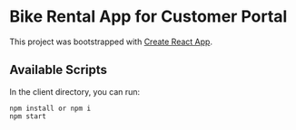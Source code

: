 # Bike Rental App for Customer Portal

This project was bootstrapped with [Create React App](https://github.com/facebook/create-react-app).

## Available Scripts

In the client directory, you can run:

```
npm install or npm i
npm start
```

